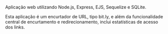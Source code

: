 Aplicação web utilizando Node.js, Express, EJS, Sequelize e SQLite. 

Esta aplicação é um encurtador de URL, tipo bit.ly, e além da funcionalidade central de encurtamento e redirecionamento, inclui estatísticas de acesso dos links.
